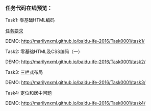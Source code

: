 



### 任务代码在线预览：

Task1: 零基础HTML编码

[任务要求](http://ife.baidu.com/task/detail?taskId=1)

DEMO: http://marilynxml.github.io/baidu-ife-2016/Task0001/task1/

Task2: 零基础HTML及CSS编码（一）

DEMO: http://marilynxml.github.io/baidu-ife-2016/Task0001/task2/

Task3: 三栏式布局

DEMO: http://marilynxml.github.io/baidu-ife-2016/Task0001/task3/

Task4: 定位和居中问题

DEMO: http://marilynxml.github.io/baidu-ife-2016/Task0001/task4/


